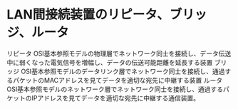 # LAN間接続装置のリピータ、ブリッジ、ルータ
リピータ
OSI基本参照モデルの物理層でネットワーク同士を接続し、データ伝送中に弱くなった電気信号を増幅し、データの伝送可能距離を延長する装置
ブリッジ
OSI基本参照モデルのデータリンク層でネットワーク同士を接続し、通過するパケットのMACアドレスを見てデータを適切な宛先に中継する装置
ルータ
OSI基本参照モデルのネットワーク層でネットワーク同士を接続し、通過するパケットのIPアドレスを見てデータを適切な宛先に中継する通信装置。